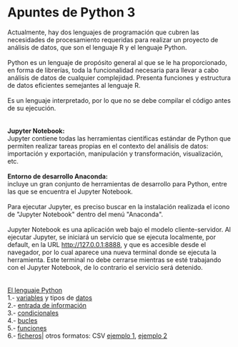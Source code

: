 # Apuntes de Python 3
Actualmente, hay dos lenguajes de programación que cubren las necesidades de procesamiento requeridas para realizar un proyecto de análisis de datos, que son el lenguaje R y el lenguaje Python.
<br><br>
Python es un lenguaje de propósito general al que se le ha proporcionado, en forma de librerías, toda la funcionalidad necesaria para llevar a cabo análisis de datos de cualquier complejidad. Presenta funciones y estructura de datos eficientes semejantes al lenguaje R.<br>
<br>
Es un lenguaje interpretado, por lo que no se debe compilar el código antes de su ejecución.<br>
<br>
<br>
<b>Jupyter Notebook:</b><br>
Jupyter contiene todas las herramientas científicas estándar de Python que permiten realizar tareas propias en el contexto del análisis de datos: importación y exportación, manipulación y transformación, visualización, etc.<br>
<br>
<b>Entorno de desarrollo Anaconda:</b><br>
incluye un gran conjunto de herramientas de desarrollo para Python, entre las que se encuentra el Jupyter Notebook.<br><br>
Para ejecutar Jupyter, es preciso buscar en la instalación realizada el icono de "Jupyter Notebook" dentro del menú "Anaconda".<br><br>
Jupyter Notebook es una aplicación web bajo el modelo cliente-servidor. Al ejecutar Jupyter, se iniciará un servicio que se ejecuta localmente, por default, en la URL http://127.0.0.1:8888, y que es accesible desde el navegador, por lo cual aparece una nueva terminal donde se ejecuta la herramienta. Este terminal no debe cerrarse mientras se esté trabajando con el Jupyter Notebook, de lo contrario el servicio será detenido.<br><br>
<br><u>El lenguaje Python</u><br>
1.- [variables](variables.txt) y tipos de [datos](datos.txt)<br>
2.- [entrada de información](entrada.txt)<br>
3.- [condicionales](condicionales.txt)<br>
4.- [bucles](bucles.txt)<br>
5.- [funciones](funciones.txt)<br>
6.- [ficheros](archivos.txt)| otros formatos: CSV [ejemplo 1](csv/ejemplocsv.py), [ejemplo 2](csv/movercsv.py)
